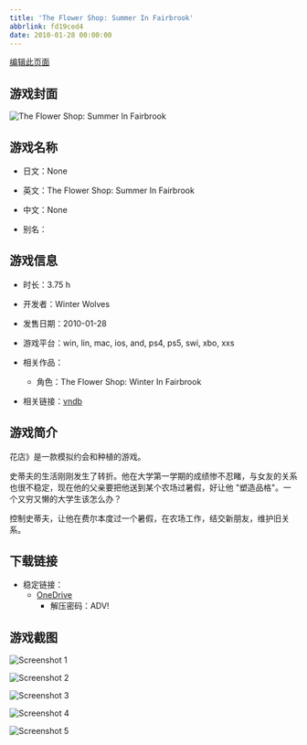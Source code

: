 ```yaml
---
title: 'The Flower Shop: Summer In Fairbrook'
abbrlink: fd19ced4
date: 2010-01-28 00:00:00
---
```

[编辑此页面](https://github.com/ACG-3/ADV3-source/blob/main/source/_posts/games/The%20Flower%20Shop%20Summer%20In%20Fairbrook.md)

## 游戏封面

![The Flower Shop: Summer In Fairbrook](https://pan.timero.xyz/d/onedrive/img_lib_001/The%20Flower%20Shop%20Summer%20In%20Fairbrook_cover.avif)


## 游戏名称

- 日文：None
- 英文：The Flower Shop: Summer In Fairbrook
- 中文：None

- 别名：


## 游戏信息

- 时长：3.75 h
- 开发者：Winter Wolves
- 发售日期：2010-01-28
- 游戏平台：win, lin, mac, ios, and, ps4, ps5, swi, xbo, xxs
- 相关作品：
   - 角色：The Flower Shop: Winter In Fairbrook

- 相关链接：[vndb](https://vndb.org/v5608)


## 游戏简介

花店》是一款模拟约会和种植的游戏。

史蒂夫的生活刚刚发生了转折。他在大学第一学期的成绩惨不忍睹，与女友的关系也很不稳定，现在他的父亲要把他送到某个农场过暑假，好让他 "塑造品格"。一个又穷又懒的大学生该怎么办？

控制史蒂夫，让他在费尔本度过一个暑假，在农场工作，结交新朋友，维护旧关系。




## 下载链接

- 稳定链接：
    - [OneDrive](https://pan.timero.xyz/onedrive/adv_lib_001/The%20Flower%20Shop%20Summer%20In%20Fairbrook)
        - 解压密码：ADV!



## 游戏截图


![Screenshot 1](https://pan.timero.xyz/d/onedrive/img_lib_001/The%20Flower%20Shop%20Summer%20In%20Fairbrook_Screenshot_1.avif)

![Screenshot 2](https://pan.timero.xyz/d/onedrive/img_lib_001/The%20Flower%20Shop%20Summer%20In%20Fairbrook_Screenshot_2.avif)

![Screenshot 3](https://pan.timero.xyz/d/onedrive/img_lib_001/The%20Flower%20Shop%20Summer%20In%20Fairbrook_Screenshot_3.avif)

![Screenshot 4](https://pan.timero.xyz/d/onedrive/img_lib_001/The%20Flower%20Shop%20Summer%20In%20Fairbrook_Screenshot_4.avif)

![Screenshot 5](https://pan.timero.xyz/d/onedrive/img_lib_001/The%20Flower%20Shop%20Summer%20In%20Fairbrook_Screenshot_5.avif)

